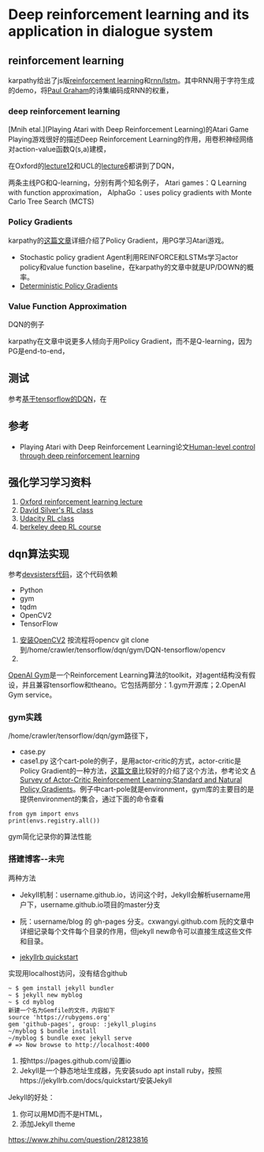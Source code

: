 # Deep reinforcement learning and its application in dialogue system

## reinforcement learning
karpathy给出了js版[reinforcement learning](http://cs.stanford.edu/people/karpathy/reinforcejs/)和[rnn/lstm](http://cs.stanford.edu/people/karpathy/recurrentjs/)。其中RNN用于字符生成的demo，将[Paul Graham](http://www.paulgraham.com/articles.html)的诗集编码成RNN的权重，

### deep reinforcement learning
[Mnih etal.](Playing Atari with Deep Reinforcement Learning)的Atari Game Playing游戏很好的描述Deep Reinforcement Learning的作用，用卷积神经网络对action-value函数Q(s,a)建模，

在Oxford的[lecture12](http://www.cs.ox.ac.uk/people/nando.defreitas/machinelearning/lecture12.pdf)和UCL的[lecture6](http://www0.cs.ucl.ac.uk/staff/d.silver/web/Teaching_files/FA.pdf)都讲到了DQN，

两条主线PG和Q-learning，分别有两个知名例子，
Atari games：Q Learning with function approximation，
AlphaGo ：uses policy gradients with Monte Carlo Tree Search (MCTS)

### Policy Gradients
karpathy的[这篇文章](http://karpathy.github.io/2016/05/31/rl/)详细介绍了Policy Gradient，用PG学习Atari游戏。
 - Stochastic policy gradient Agent利用REINFORCE和LSTMs学习actor policy和value function baseline，在karpathy的文章中就是UP/DOWN的概率。
 - [Deterministic Policy Gradients](http://www0.cs.ucl.ac.uk/staff/d.silver/web/Publications_files/deterministic-policy-gradients.pdf)
 
### Value Function Approximation
DQN的例子

karpathy在文章中说更多人倾向于用Policy Gradient，而不是Q-learning，因为PG是end-to-end，
## 测试
参考[基于tensorflow的DQN](https://github.com/devsisters/DQN-tensorflow)，在

## 参考
 - Playing Atari with Deep Reinforcement Learning论文[Human-level control through deep reinforcement learning](http://home.uchicago.edu/%7Earij/journalclub/papers/2015_Mnih_et_al.pdf)

## 强化学习学习资料

 1. [Oxford reinforcement learning lecture](http://www.cs.ox.ac.uk/people/nando.defreitas/machinelearning/)
 2. [David Silver's RL class](http://www0.cs.ucl.ac.uk/staff/d.silver/web/Teaching.html)
 3. [Udacity RL class](https://classroom.udacity.com/courses/ud600/lessons/4676850295/concepts/46733448110923)
 4. [berkeley deep RL course](http://rll.berkeley.edu/deeprlcourse/)

## dqn算法实现
参考[devsisters代码](https://github.com/devsisters/DQN-tensorflow)，这个代码依赖
 - Python 
 - gym
 - tqdm
 - OpenCV2
 - TensorFlow

 1. [安装OpenCV2](http://docs.opencv.org/2.4/doc/tutorials/introduction/linux_install/linux_install.html)
 按流程将opencv git clone到/home/crawler/tensorflow/dqn/gym/DQN-tensorflow/opencv
 2. 


[OpenAI Gym](https://gym.openai.com/)是一个Reinforcement Learning算法的toolkit，对agent结构没有假设，并且兼容tensorflow和theano。它包括两部分：1.gym开源库；2.OpenAI Gym service。

### gym实践
/home/crawler/tensorflow/dqn/gym路径下，
 - case.py
 - case1.py
这个cart-pole的例子，是用actor-critic的方式，actor-critic是Policy Gradient的一种方法，[这篇文章](http://brain.cc.kogakuin.ac.jp/~kanamaru/NN/CPRL/)比较好的介绍了这个方法，参考论文 [A Survey of Actor-Critic Reinforcement Learning:Standard and Natural Policy Gradients](http://busoniu.net/files/papers/ivo_smcc12_survey.pdf)。例子中cart-pole就是environment，gym库的主要目的是提供environment的集合，通过下面的命令查看
```
from gym import envs
print(envs.registry.all())
```
gym简化记录你的算法性能

### 搭建博客--未完

两种方法

 - JekyII机制：username.github.io，访问这个时，JekyII会解析username用户下，username.github.io项目的master分支
 - 阮：username/blog 的 gh-pages 分支。cxwangyi.github.com
阮的文章中详细记录每个文件每个目录的作用，但jekyll new命令可以直接生成这些文件和目录。

 - [jekyllrb quickstart](https://jekyllrb.com/docs/quickstart/) 

实现用localhost访问，没有结合github
```
~ $ gem install jekyll bundler
~ $ jekyll new myblog
~ $ cd myblog
新建一个名为Gemfile的文件，内容如下
source 'https://rubygems.org'
gem 'github-pages', group: :jekyll_plugins
~/myblog $ bundle install
~/myblog $ bundle exec jekyll serve
# => Now browse to http://localhost:4000
```

1. 按https://pages.github.com/设置io
2. Jekyll是一个静态地址生成器，先安装sudo apt install ruby，按照https://jekyllrb.com/docs/quickstart/安装Jekyll

Jekyll的好处：
1. 你可以用MD而不是HTML，
2. 添加Jekyll theme


https://www.zhihu.com/question/28123816
